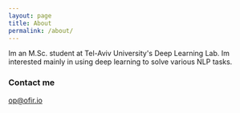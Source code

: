 ```yaml
---
layout: page
title: About
permalink: /about/
---
```


Im an M.Sc. student at Tel-Aviv University's Deep Learning Lab. Im interested mainly in using deep learning to solve various NLP tasks. 

### Contact me

[op@ofir.io](mailto:op@ofir.io)
